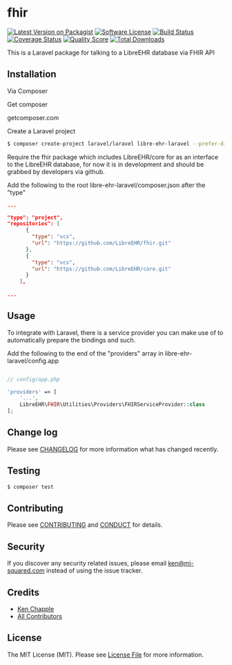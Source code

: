 # fhir

[![Latest Version on Packagist][ico-version]][link-packagist]
[![Software License][ico-license]](LICENSE.md)
[![Build Status][ico-travis]][link-travis]
[![Coverage Status][ico-scrutinizer]][link-scrutinizer]
[![Quality Score][ico-code-quality]][link-code-quality]
[![Total Downloads][ico-downloads]][link-downloads]

This is a Laravel package for talking to a LibreEHR database via FHIR API

## Installation

Via Composer

Get composer

getcomposer.com

Create a Laravel project
``` bash
$ composer create-project laravel/laravel libre-ehr-laravel --prefer-dist
```

Require the fhir package which includes LibreEHR/core for as an interface to the LibreEHR database, for now it is in development and should be grabbed by developers via github.

Add the following to the root libre-ehr-laravel/composer.json after the "type"
``` json
...

"type": "project",
"repositories": [
      {
        "type": "vcs",
        "url": "https://github.com/LibreEHR/fhir.git"
      },
      {
        "type": "vcs",
        "url": "https://github.com/LibreEHR/core.git"
      }
    ],
    
...
```

## Usage

To integrate with Laravel, there is a service provider you can make use of to automatically prepare the bindings and such.

Add the following to the end of the "providers" array in libre-ehr-laravel/config.app

```php

// config/app.php

'providers' => [
    '...',
    LibreEHR\FHIR\Utilities\Providers\FHIRServiceProvider::class
];
```

## Change log

Please see [CHANGELOG](CHANGELOG.md) for more information what has changed recently.

## Testing

``` bash
$ composer test
```

## Contributing

Please see [CONTRIBUTING](CONTRIBUTING.md) and [CONDUCT](CONDUCT.md) for details.

## Security

If you discover any security related issues, please email ken@mi-squared.com instead of using the issue tracker.

## Credits

- [Ken Chapple][link-author]
- [All Contributors][link-contributors]

## License

The MIT License (MIT). Please see [License File](LICENSE.md) for more information.

[ico-version]: https://img.shields.io/packagist/v/LibreEHR/fhir.svg?style=flat-square
[ico-license]: https://img.shields.io/badge/license-MIT-brightgreen.svg?style=flat-square
[ico-travis]: https://img.shields.io/travis/LibreEHR/fhir/master.svg?style=flat-square
[ico-scrutinizer]: https://img.shields.io/scrutinizer/coverage/g/LibreEHR/fhir.svg?style=flat-square
[ico-code-quality]: https://img.shields.io/scrutinizer/g/LibreEHR/fhir.svg?style=flat-square
[ico-downloads]: https://img.shields.io/packagist/dt/LibreEHR/fhir.svg?style=flat-square

[link-packagist]: https://packagist.org/packages/LibreEHR/fhir
[link-travis]: https://travis-ci.org/LibreEHR/fhir
[link-scrutinizer]: https://scrutinizer-ci.com/g/LibreEHR/fhir/code-structure
[link-code-quality]: https://scrutinizer-ci.com/g/LibreEHR/fhir
[link-downloads]: https://packagist.org/packages/LibreEHR/fhir
[link-author]: https://github.com/kchapple
[link-contributors]: ../../contributors
